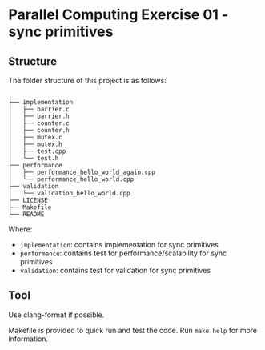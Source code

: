 # Parallel Computing Exercise 01 - sync primitives

## Structure

The folder structure of this project is as follows:

```
.
├── implementation
│   ├── barrier.c
│   ├── barrier.h
│   ├── counter.c
│   ├── counter.h
│   ├── mutex.c
│   ├── mutex.h
│   ├── test.cpp
│   └── test.h
├── performance
│   ├── performance_hello_world_again.cpp
│   └── performance_hello_world.cpp
├── validation
│   └── validation_hello_world.cpp
├── LICENSE
├── Makefile
└── README
```

Where:

- `implementation`: contains implementation for sync primitives
- `performance`: contains test for performance/scalability for sync primitives
- `validation`: contains test for validation for sync primitives

## Tool

Use clang-format if possible.

Makefile is provided to quick run and test the code. Run `make help` for more information.
